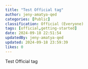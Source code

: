 ```yaml
---
title: "Test Official tag"
author: jeny-amatya-qed
categories: [Public]
classification: Official (Everyone)
tags: [official,getting-started]
date: 2024-09-18 22:51:54 
updatedBy: jeny-amatya-qed
updated: 2024-09-18 23:59:39 
likes: 0
---
```


Test Official tag
